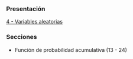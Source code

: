 ### Presentación

[4 - Variables aleatorias](https://www.overleaf.com/project/5c3765703d7cdc5c90609db7)

### Secciones
- Función de probabilidad acumulativa (13 - 24)